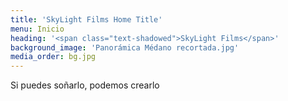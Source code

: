 ```yaml
---
title: 'SkyLight Films Home Title'
menu: Inicio
heading: '<span class="text-shadowed">SkyLight Films</span>'
background_image: 'Panorámica Médano recortada.jpg'
media_order: bg.jpg
---
```


<span class="text-shadowed">Si puedes soñarlo, podemos crearlo</span>
